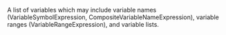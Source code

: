 A list of variables which may include variable names (VariableSymbolExpression, CompositeVariableNameExpression), variable ranges (VariableRangeExpression), and variable lists.
